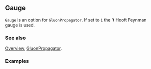 ## Gauge

`Gauge` is an option for `GluonPropagator`. If set to `1` the 't Hooft Feynman gauge is used.

### See also

[Overview](Extra/FeynCalc.md), [GluonPropagator](GluonPropagator.md).

### Examples